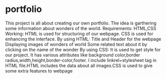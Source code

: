 # portfolio
This project is all about creating our own portfolio.
The idea is garthering some information about wonders of the world.
Requirements:
        HTML,CSS
 Working:
    HTML is used for structuring of our webpage.
    CSS is used for enhancing the interface.
By using HTML:
    Title and Header for the webpage
    Displaying images of wonders of world
    Some related text about it by clicking on the name of the wonder
By using CSS:
    It is used to get style for our project.
    It has various attributes like background color,border radius,width,height,border-color,footer.
I include linkrel=stylesheet tag in HTML file.HTML includes the data about all images.CSS is used to give some extra features to webpage
